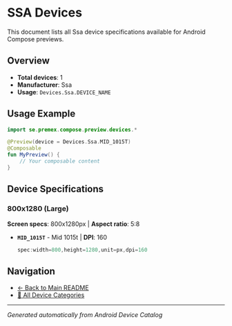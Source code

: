 # SSA Devices

This document lists all Ssa device specifications available for Android Compose previews.

## Overview

- **Total devices**: 1
- **Manufacturer**: Ssa
- **Usage**: `Devices.Ssa.DEVICE_NAME`

## Usage Example

```kotlin
import se.premex.compose.preview.devices.*

@Preview(device = Devices.Ssa.MID_1015T)
@Composable
fun MyPreview() {
    // Your composable content
}
```

## Device Specifications

### 800x1280 (Large)

**Screen specs**: 800x1280px | **Aspect ratio**: 5:8

- **`MID_1015T`** - Mid 1015t | **DPI**: 160
  ```kotlin
  spec:width=800,height=1280,unit=px,dpi=160
  ```

## Navigation

- [← Back to Main README](../../README.md)
- [📱 All Device Categories](../README.md)

---
*Generated automatically from Android Device Catalog*
